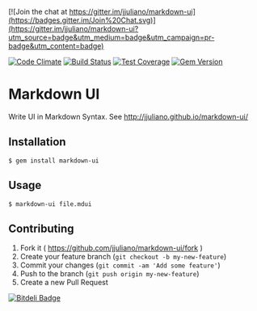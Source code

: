[![Join the chat at https://gitter.im/jjuliano/markdown-ui](https://badges.gitter.im/Join%20Chat.svg)](https://gitter.im/jjuliano/markdown-ui?utm_source=badge&utm_medium=badge&utm_campaign=pr-badge&utm_content=badge)

[![Code Climate](https://codeclimate.com/repos/55af40bfe30ba04297004e5b/badges/9a3000a8f7f20e930c56/gpa.svg)](https://codeclimate.com/repos/55af40bfe30ba04297004e5b/feed) [![Build Status](https://travis-ci.org/jjuliano/markdown-ui.svg)](https://travis-ci.org/jjuliano/markdown-ui) [![Test Coverage](https://codeclimate.com/repos/55af40bfe30ba04297004e5b/badges/9a3000a8f7f20e930c56/coverage.svg)](https://codeclimate.com/repos/55af40bfe30ba04297004e5b/coverage) [![Gem Version](https://badge.fury.io/rb/markdown-ui.svg)](http://badge.fury.io/rb/markdown-ui)

# Markdown UI

Write UI in Markdown Syntax. See http://jjuliano.github.io/markdown-ui/

## Installation

    $ gem install markdown-ui

## Usage

    $ markdown-ui file.mdui

## Contributing

1. Fork it ( https://github.com/jjuliano/markdown-ui/fork )
2. Create your feature branch (`git checkout -b my-new-feature`)
3. Commit your changes (`git commit -am 'Add some feature'`)
4. Push to the branch (`git push origin my-new-feature`)
5. Create a new Pull Request


[![Bitdeli Badge](https://d2weczhvl823v0.cloudfront.net/jjuliano/markdown-ui/trend.png)](https://bitdeli.com/free "Bitdeli Badge")

